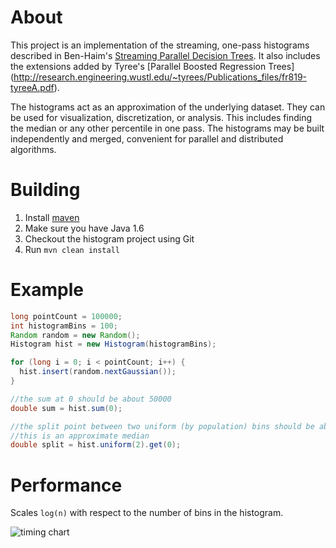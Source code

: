 # About

This project is an implementation of the streaming, one-pass histograms described in Ben-Haim's
[Streaming Parallel Decision Trees](http://jmlr.csail.mit.edu/papers/v11/ben-haim10a.html). It
also includes the extensions added by Tyree's [Parallel Boosted Regression Trees]
(http://research.engineering.wustl.edu/~tyrees/Publications_files/fr819-tyreeA.pdf).

The histograms act as an approximation of the underlying dataset.  They can be used for
visualization, discretization, or analysis.  This includes finding the median or any other
percentile in one pass.  The histograms may be built independently and merged, convenient
for parallel and distributed algorithms.

# Building

1. Install [maven](http://maven.apache.org/)
2. Make sure you have Java 1.6
3. Checkout the histogram project using Git
4. Run `mvn clean install`

# Example

```java
long pointCount = 100000;
int histogramBins = 100;
Random random = new Random();
Histogram hist = new Histogram(histogramBins);

for (long i = 0; i < pointCount; i++) {
  hist.insert(random.nextGaussian());
}

//the sum at 0 should be about 50000
double sum = hist.sum(0);

//the split point between two uniform (by population) bins should be about 0
//this is an approximate median
double split = hist.uniform(2).get(0);
```

# Performance
Scales `log(n)` with respect to the number of bins in the histogram.

![timing chart](https://docs.google.com/spreadsheet/oimg?key=0Ah2oAcudnjP4dG1CLUluRS1rcHVqU05DQ2Z4UVZnbmc&oid=2&zx=mppmmoe214jm)
